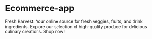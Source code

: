 # Ecommerce-app
Fresh Harvest: Your online source for fresh veggies, fruits, and drink ingredients. Explore our selection of high-quality produce for delicious culinary creations. Shop now! 
